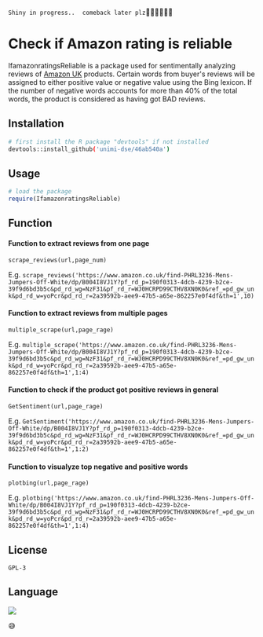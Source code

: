 ``Shiny in progress..``
`` ``
`` comeback later plz ``:woman_technologist::woman_technologist::woman_technologist:

# Check if Amazon rating is reliable

IfamazonratingsReliable is a package used for sentimentally analyzing reviews of [Amazon UK](https://www.amazon.co.uk "Go to Amazon UK now") products. Certain words from buyer's reviews will be assigned to either positive value or negative value using the Bing lexicon. If the number of negative words accounts for more than 40% of the total words, the product is considered as having got BAD reviews.


## Installation

```bash
# first install the R package "devtools" if not installed
devtools::install_github('unimi-dse/46ab540a')
```

## Usage

```R
# load the package
require(IfamazonratingsReliable)
```

## Function

#### Function to extract reviews from one page
```
scrape_reviews(url,page_num)
```

 E.g.
  ``scrape_reviews('https://www.amazon.co.uk/find-PHRL3236-Mens-Jumpers-Off-White/dp/B004I8VJ1Y?pf_rd_p=190f0313-4dcb-4239-b2ce-39f9d6bd3b5c&pd_rd_wg=NzF31&pf_rd_r=WJ0HCRPD99CTHV8XN0K0&ref_=pd_gw_unk&pd_rd_w=yoPcr&pd_rd_r=2a39592b-aee9-47b5-a65e-862257e0f4df&th=1',10)``



#### Function to extract reviews from multiple pages
  ```
  multiple_scrape(url,page_rage)
  ```

E.g.
``multiple_scrape('https://www.amazon.co.uk/find-PHRL3236-Mens-Jumpers-Off-White/dp/B004I8VJ1Y?pf_rd_p=190f0313-4dcb-4239-b2ce-39f9d6bd3b5c&pd_rd_wg=NzF31&pf_rd_r=WJ0HCRPD99CTHV8XN0K0&ref_=pd_gw_unk&pd_rd_w=yoPcr&pd_rd_r=2a39592b-aee9-47b5-a65e-862257e0f4df&th=1',1:4)``


#### Function to check if the product got positive reviews in general
``` 
GetSentiment(url,page_rage)
```

E.g.
``GetSentiment('https://www.amazon.co.uk/find-PHRL3236-Mens-Jumpers-Off-White/dp/B004I8VJ1Y?pf_rd_p=190f0313-4dcb-4239-b2ce-39f9d6bd3b5c&pd_rd_wg=NzF31&pf_rd_r=WJ0HCRPD99CTHV8XN0K0&ref_=pd_gw_unk&pd_rd_w=yoPcr&pd_rd_r=2a39592b-aee9-47b5-a65e-862257e0f4df&th=1',1:2)``

#### Function to visualyze top negative and positive words
``` 
plotbing(url,page_rage)
```

E.g.
``plotbing('https://www.amazon.co.uk/find-PHRL3236-Mens-Jumpers-Off-White/dp/B004I8VJ1Y?pf_rd_p=190f0313-4dcb-4239-b2ce-39f9d6bd3b5c&pd_rd_wg=NzF31&pf_rd_r=WJ0HCRPD99CTHV8XN0K0&ref_=pd_gw_unk&pd_rd_w=yoPcr&pd_rd_r=2a39592b-aee9-47b5-a65e-862257e0f4df&th=1',1:4)``
## License
``GPL-3``
## Language
![](path/to/smallorb.png)

:sweat_smile:
